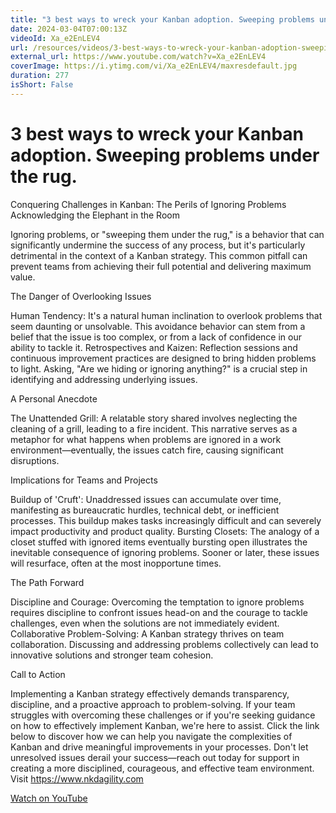 ```yaml
---
title: "3 best ways to wreck your Kanban adoption. Sweeping problems under the rug."
date: 2024-03-04T07:00:13Z
videoId: Xa_e2EnLEV4
url: /resources/videos/3-best-ways-to-wreck-your-kanban-adoption-sweeping-problems-under-the-rug-
external_url: https://www.youtube.com/watch?v=Xa_e2EnLEV4
coverImage: https://i.ytimg.com/vi/Xa_e2EnLEV4/maxresdefault.jpg
duration: 277
isShort: False
---
```


# 3 best ways to wreck your Kanban adoption. Sweeping problems under the rug.

Conquering Challenges in Kanban: The Perils of Ignoring Problems
Acknowledging the Elephant in the Room

Ignoring problems, or "sweeping them under the rug," is a behavior that can significantly undermine the success of any process, but it's particularly detrimental in the context of a Kanban strategy. This common pitfall can prevent teams from achieving their full potential and delivering maximum value.

The Danger of Overlooking Issues

Human Tendency: It's a natural human inclination to overlook problems that seem daunting or unsolvable. This avoidance behavior can stem from a belief that the issue is too complex, or from a lack of confidence in our ability to tackle it.
Retrospectives and Kaizen: Reflection sessions and continuous improvement practices are designed to bring hidden problems to light. Asking, "Are we hiding or ignoring anything?" is a crucial step in identifying and addressing underlying issues.

A Personal Anecdote

The Unattended Grill: A relatable story shared involves neglecting the cleaning of a grill, leading to a fire incident. This narrative serves as a metaphor for what happens when problems are ignored in a work environment—eventually, the issues catch fire, causing significant disruptions.

Implications for Teams and Projects

Buildup of 'Cruft': Unaddressed issues can accumulate over time, manifesting as bureaucratic hurdles, technical debt, or inefficient processes. This buildup makes tasks increasingly difficult and can severely impact productivity and product quality.
Bursting Closets: The analogy of a closet stuffed with ignored items eventually bursting open illustrates the inevitable consequence of ignoring problems. Sooner or later, these issues will resurface, often at the most inopportune times.

The Path Forward

Discipline and Courage: Overcoming the temptation to ignore problems requires discipline to confront issues head-on and the courage to tackle challenges, even when the solutions are not immediately evident.
Collaborative Problem-Solving: A Kanban strategy thrives on team collaboration. Discussing and addressing problems collectively can lead to innovative solutions and stronger team cohesion.

Call to Action

Implementing a Kanban strategy effectively demands transparency, discipline, and a proactive approach to problem-solving. If your team struggles with overcoming these challenges or if you're seeking guidance on how to effectively implement Kanban, we're here to assist. Click the link below to discover how we can help you navigate the complexities of Kanban and drive meaningful improvements in your processes. Don't let unresolved issues derail your success—reach out today for support in creating a more disciplined, courageous, and effective team environment. Visit https://www.nkdagility.com

[Watch on YouTube](https://www.youtube.com/watch?v=Xa_e2EnLEV4)
